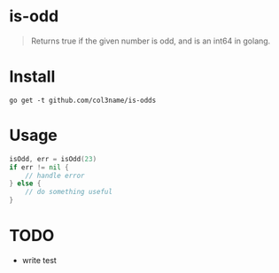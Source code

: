 # is-odd
> Returns true if the given number is odd, and is an int64 in golang.

# Install 
`go get -t github.com/col3name/is-odds`

# Usage
```go
isOdd, err = isOdd(23)
if err != nil {
    // handle error
} else {
    // do something useful
}
```

# TODO
- write test
